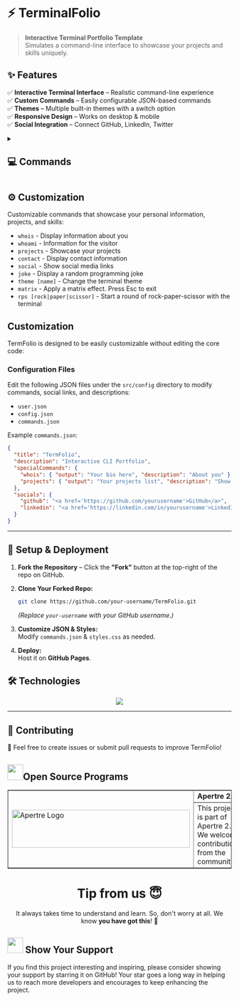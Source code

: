 # ⚡ TerminalFolio 

> **Interactive Terminal Portfolio Template**  
> Simulates a command-line interface to showcase your projects and skills uniquely.

## ✨ Features  
✅ **Interactive Terminal Interface** – Realistic command-line experience  
✅ **Custom Commands** – Easily configurable JSON-based commands  
✅ **Themes** – Multiple built-in themes with a switch option  
✅ **Responsive Design** – Works on desktop & mobile  
✅ **Social Integration** – Connect GitHub, LinkedIn, Twitter  

<details>
  <summary><h2>💻 Commands</h2></summary>

### 🛠 General Commands
- `help` – Show available commands  
- `clear` – Clear the terminal  
- `echo [text]` – Display text  
- `ls` – List files  
- `cat [file]` – Show file contents  
- `man [command]` – Show manual  
- `banner` – Display welcome message  

### 🚀 Special Commands
- `whois` – About you  
- `projects` – Show your projects  
- `contact` – Your contact info  
- `social` – Social links  
- `theme [name]` – Change theme  

</details>

## ⚙️ Customization  

Customizable commands that showcase your personal information, projects, and skills:

- `whois` - Display information about you
- `whoami` - Information for the visitor
- `projects` - Showcase your projects
- `contact` - Display contact information
- `social` - Show social media links
- `joke` - Display a random programming joke
- `theme [name]` - Change the terminal theme
- `matrix` - Apply a matrix effect. Press Esc to exit
- `rps [rock|paper|scissor]` - Start a round of rock-paper-scissor with the terminal

## Customization

TermFolio is designed to be easily customizable without editing the core code:

### Configuration Files

Edit the following JSON files under the `src/config` directory to modify commands, social links, and descriptions:

- `user.json`
- `config.json`
- `commands.json`

Example `commands.json`:

```json
{
  "title": "TermFolio",
  "description": "Interactive CLI Portfolio",
  "specialCommands": {
    "whois": { "output": "Your bio here", "description": "About you" },
    "projects": { "output": "Your projects list", "description": "Show projects" }
  },
  "socials": {
    "github": "<a href='https://github.com/yourusername'>GitHub</a>",
    "linkedin": "<a href='https://linkedin.com/in/yourusername'>LinkedIn</a>"
  }
}
```

---

## 📂 Setup & Deployment  

1. **Fork the Repository** – Click the **"Fork"** button at the top-right of the repo on GitHub.  

2. **Clone Your Forked Repo:**  
   ```sh
   git clone https://github.com/your-username/TermFolio.git
   ```
   *(Replace `your-username` with your GitHub username.)*  

3. **Customize JSON & Styles:**  
   Modify `commands.json` & `styles.css` as needed.  

4. **Deploy:**  
   Host it on **GitHub Pages**.


## 🛠 Technologies  

<p align="center">
  <a href="https://skillicons.dev">
    <img src="https://skillicons.dev/icons?i=html,css,js" />
  </a>
</p>

---

## 🤝 Contributing  
🚀 Feel free to create issues or submit pull requests to improve TermFolio!  

<div>
   <h2><img src="https://fonts.gstatic.com/s/e/notoemoji/latest/1f4aa/512.webp" width="35" height="35" >Open Source Programs</h2>
</div>
<table border="1" cellpadding="10">
    <tr>
        <td rowspan="2">
            <img src="https://s2apertre.resourcio.in/Logo_primary.svg" alt="Apertre Logo" width="400" height="85">
        </td>
        <td>
            <strong>Apertre 2.0</strong>
        </td>
    </tr>
    <tr>
        <td>
            This project is part of Apertre 2.0. We welcome contributions from the community.
        </td>
    </tr>
</table>


<div align="center">
  <h1>Tip from us 😇</h1>
  <p>It always takes time to understand and learn. So, don't worry at all. We know <b>you have got this</b>! 💪</p>
</div>

<div>
  <h2><img src="https://fonts.gstatic.com/s/e/notoemoji/latest/2764_fe0f/512.webp" width="35" height="35"> Show Your Support</h2>
</div>

If you find this project interesting and inspiring, please consider showing your support by starring it on GitHub! Your star goes a long way in helping us to reach more developers and encourages to keep enhancing the project.

